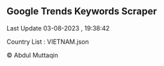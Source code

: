 

## Google Trends Keywords Scraper 
 
Last Update 03-08-2023 , 19:38:42

Country List :
VIETNAM.json



© Abdul Muttaqin 
